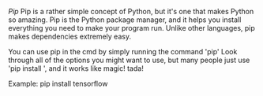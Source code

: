 *Pip*
Pip is a rather simple concept of Python, but it's one that makes Python so amazing.
Pip is the Python package manager, and it helps you install everything you need to make
your program run. Unlike other languages, pip makes dependencies extremely easy.

You can use pip in the cmd by simply running the command 'pip'
Look through all of the options you might want to use, but many people just use
'pip install <program name>', and it works like magic! tada!

Example: pip install tensorflow
